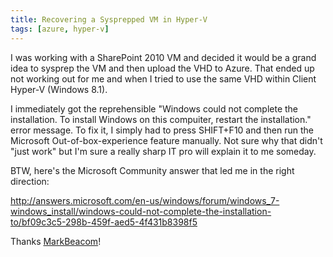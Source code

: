 ```yaml
---
title: Recovering a Sysprepped VM in Hyper-V
tags: [azure, hyper-v]
---
```


I was working with a SharePoint 2010 VM and decided it would be a grand idea to sysprep the VM and then upload the VHD to Azure.  That ended up not working out for me and when I tried to use the same VHD within Client Hyper-V (Windows 8.1)​.

I immediately got the reprehensible "Windows could not complete the installation. To install Windows on this compuiter, restart the installation." error message.  To fix it, I simply had to press SHIFT+F10 and then run the Microsoft Out-of-box-experience feature manually.  Not sure why that didn't "just work" but I'm sure a really sharp IT pro will explain it to me someday.

BTW, here's the Microsoft Community answer that led me in the right direction:

<http://answers.microsoft.com/en-us/windows/forum/windows_7-windows_install/windows-could-not-complete-the-installation-to/bf09c3c5-298b-459f-aed5-4f431b8398f5>

Thanks [MarkBeacom](http://answers.microsoft.com/en-us/profile/480f1a5d-8acb-44ea-9ce4-d94168323ec8)!